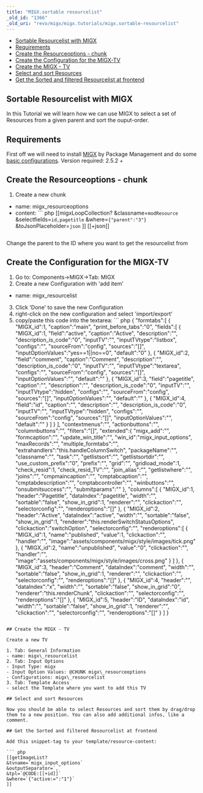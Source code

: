 ```yaml
---
title: "MIGX.sortable resourcelist"
_old_id: "1366"
_old_uri: "revo/migx/migx.tutorials/migx.sortable-resourcelist"
---
```


- [Sortable Resourcelist with MIGX](#MIGX.sortableresourcelist-SortableResourcelistwithMIGX)
- [Requirements](#MIGX.sortableresourcelist-Requirements)
- [Create the Resourceoptions - chunk](#MIGX.sortableresourcelist-CreatetheResourceoptionschunk)
- [Create the Configuration for the MIGX-TV](#MIGX.sortableresourcelist-CreatetheConfigurationfortheMIGXTV)
- [Create the MIGX - TV](#MIGX.sortableresourcelist-CreatetheMIGXTV)
- [Select and sort Resources](#MIGX.sortableresourcelist-SelectandsortResources)
- [Get the Sorted and filtered Resourcelist at frontend](#MIGX.sortableresourcelist-GettheSortedandfilteredResourcelistatfrontend)



## Sortable Resourcelist with MIGX 

In this Tutorial we will learn how we can use MIGX to select a set of Resources from a given parent and sort the ouput-order.

## Requirements 

First off we will need to install [MIGX](/extras/revo/migx "MIGX") by Package Management and do some [basic configurations](/extras/revo/migxdb/migxdb.configuration "MIGXdb.Configuration"). 
Version required: 2.5.2 +

## Create the Resourceoptions - chunk 

1. Create a new chunk 
  - name: migx\_resourceoptions
  - content: ``` php 
      [[migxLoopCollection? 
          &classname=`modResource`
          &selectfields=`id,pagetitle`
          &where=`{"parent":"3"}`
          &toJsonPlaceholder=`json` 
      ]]
      [[+json]]
      ```

Change the parent to the ID where you want to get the resourcelist from

## Create the Configuration for the MIGX-TV 

1. Go to: Components->MIGX->Tab: MIGX
2. Create a new Configuration with 'add item' 
  - name: migx\_resourcelist
3. Click 'Done' to save the new Configuration
4. right-click on the new configuration and select 'import/export'
5. copy/paste this code into the textarea: ``` php 
  {
    "formtabs":[
      {
        "MIGX_id":1,
        "caption":"main",
        "print_before_tabs":"0",
        "fields":[
          {
            "MIGX_id":1,
            "field":"active",
            "caption":"Active",
            "description":"",
            "description_is_code":"0",
            "inputTV":"",
            "inputTVtype":"listbox",
            "configs":"",
            "sourceFrom":"config",
            "sources":"[]",
            "inputOptionValues":"yes==1||no==0",
            "default":"0"
          },
          {
            "MIGX_id":2,
            "field":"comment",
            "caption":"Comment",
            "description":"",
            "description_is_code":"0",
            "inputTV":"",
            "inputTVtype":"textarea",
            "configs":"",
            "sourceFrom":"config",
            "sources":"[]",
            "inputOptionValues":"",
            "default":""
          },
          {
            "MIGX_id":3,
            "field":"pagetitle",
            "caption":"",
            "description":"",
            "description_is_code":"0",
            "inputTV":"",
            "inputTVtype":"hidden",
            "configs":"",
            "sourceFrom":"config",
            "sources":"[]",
            "inputOptionValues":"",
            "default":""
          },
          {
            "MIGX_id":4,
            "field":"id",
            "caption":"",
            "description":"",
            "description_is_code":"0",
            "inputTV":"",
            "inputTVtype":"hidden",
            "configs":"",
            "sourceFrom":"config",
            "sources":"[]",
            "inputOptionValues":"",
            "default":""
          }
        ]
      }
    ],
    "contextmenus":"",
    "actionbuttons":"",
    "columnbuttons":"",
    "filters":"[]",
    "extended":{
      "migx_add":"",
      "formcaption":"",
      "update_win_title":"",
      "win_id":"migx_input_options",
      "maxRecords":"",
      "multiple_formtabs":"",
      "extrahandlers":"this.handleColumnSwitch",
      "packageName":"",
      "classname":"",
      "task":"",
      "getlistsort":"",
      "getlistsortdir":"",
      "use_custom_prefix":"0",
      "prefix":"",
      "grid":"",
      "gridload_mode":1,
      "check_resid":1,
      "check_resid_TV":"",
      "join_alias":"",
      "getlistwhere":"",
      "joins":"",
      "cmpmaincaption":"",
      "cmptabcaption":"",
      "cmptabdescription":"",
      "cmptabcontroller":"",
      "winbuttons":"",
      "onsubmitsuccess":"",
      "submitparams":""
    },
    "columns":[
      {
        "MIGX_id":1,
        "header":"Pagetitle",
        "dataIndex":"pagetitle",
        "width":"",
        "sortable":"false",
        "show_in_grid":1,
        "renderer":"",
        "clickaction":"",
        "selectorconfig":"",
        "renderoptions":"[]"
      },
      {
        "MIGX_id":2,
        "header":"Active",
        "dataIndex":"active",
        "width":"",
        "sortable":"false",
        "show_in_grid":1,
        "renderer":"this.renderSwitchStatusOptions",
        "clickaction":"switchOption",
        "selectorconfig":"",
        "renderoptions":[
          {
            "MIGX_id":1,
            "name":"published",
            "value":1,
            "clickaction":"",
            "handler":"",
            "image":"assets\/components\/migx\/style\/images\/tick.png"
          },
          {
            "MIGX_id":2,
            "name":"unpublished",
            "value":"0",
            "clickaction":"",
            "handler":"",
            "image":"assets\/components\/migx\/style\/images\/cross.png"
          }
        ]
      },
      {
        "MIGX_id":3,
        "header":"Comment",
        "dataIndex":"comment",
        "width":"",
        "sortable":"false",
        "show_in_grid":1,
        "renderer":"",
        "clickaction":"",
        "selectorconfig":"",
        "renderoptions":"[]"
      },
      {
        "MIGX_id":4,
        "header":"",
        "dataIndex":"x",
        "width":"",
        "sortable":"false",
        "show_in_grid":"0",
        "renderer":"this.renderChunk",
        "clickaction":"",
        "selectorconfig":"",
        "renderoptions":"[]"
      },
      {
        "MIGX_id":5,
        "header":"ID",
        "dataIndex":"id",
        "width":"",
        "sortable":"false",
        "show_in_grid":1,
        "renderer":"",
        "clickaction":"",
        "selectorconfig":"",
        "renderoptions":"[]"
      }
    ]
  }
  ```

## Create the MIGX - TV 

Create a new TV

1. Tab: General Information 
  - name: migx\_resourcelist
2. Tab: Input Options 
  - Input Type: migx
  - Input Option Values: @CHUNK migx\_resourceoptions
  - Configurations: migx\_resourcelist
3. Tab: Template Access 
  - select the Template where you want to add this TV

## Select and sort Resources 

Now you should be able to select Resources and sort them by drag/drop them to a new position. You can also add additional infos, like a comment.

## Get the Sorted and filtered Resourcelist at frontend 

Add this snippet-tag to your template/resource-content:

``` php 
[[getImageList? 
  &tvname=`migx_input_options` 
  &outputSeparator=`,` 
  &tpl=`@CODE:[[+id]]`
  &where=`{"active:=":"1"}`
]]
```